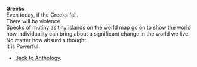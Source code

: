 **Greeks**  
Even today, if the Greeks fall.  
There will be violence.  
Specks of mutiny as tiny islands on the world map go on to show the world how individuality can bring about a significant change in the world we live.  
No matter how absurd a thought.  
It is Powerful.  

- <a href="https://kushalsamant.github.io/anthology.html">Back to Anthology</a>.  